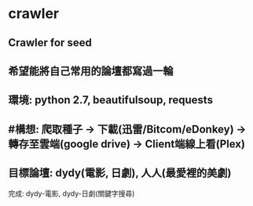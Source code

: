 # crawler
Crawler for seed
----------------
希望能將自己常用的論壇都寫過一輪
----------------
環境: python 2.7, beautifulsoup, requests
----------------
#構想:
爬取種子 -> 下載(迅雷/Bitcom/eDonkey) -> 轉存至雲端(google drive) -> Client端線上看(Plex)
----------------
目標論壇: dydy(電影, 日劇), 人人(最愛裡的美劇)
----------------
完成: dydy-電影, dydy-日劇(關鍵字搜尋)

